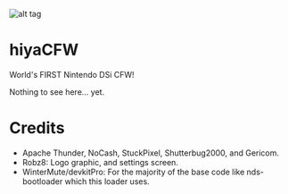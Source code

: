 ![alt tag](https://github.com/Robz8/hiyaCFW/blob/master/logo/logo.png)
# hiyaCFW
World's FIRST Nintendo DSi CFW!

Nothing to see here... yet.

# Credits
- Apache Thunder, NoCash, StuckPixel, Shutterbug2000, and Gericom.
- Robz8: Logo graphic, and settings screen.
- WinterMute/devkitPro: For the majority of the base code like nds-bootloader which this loader uses.
